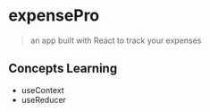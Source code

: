 # expensePro

> an app built with React to track your expenses 

## Concepts Learning
- useContext
- useReducer